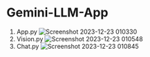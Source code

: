 # Gemini-LLM-App
1. App.py
   ![Screenshot 2023-12-23 010330](https://github.com/djdhairya/Gemini-LLM-App/assets/99894946/5cb0e7df-0c0f-421c-91a8-35b3e3585621)
2. Vision.py
   ![Screenshot 2023-12-23 010548](https://github.com/djdhairya/Gemini-LLM-App/assets/99894946/5cb10b31-97c8-4951-975d-0cbb2cc42c14)
3. Chat.py
  ![Screenshot 2023-12-23 010845](https://github.com/djdhairya/Gemini-LLM-App/assets/99894946/62631928-122e-4679-b4ed-9834c96dd426)
   
